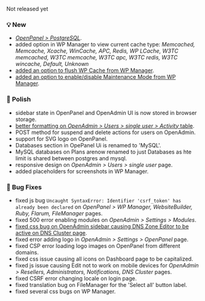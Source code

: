 Not released yet

### 💡 New
- [*OpenPanel > PostgreSQL*](https://i.postimg.cc/4y3n59k3/2025-06-09-16-13.png).
- added option in WP Manager to view current cache type: *Memcached, Memcache, Xcache, WinCache, APC, Redis, WP LCache, W3TC memcached, W3TC memcache, W3TC apc, W3TC redis, W3TC wincache, Default, Unknown*
- [added an option to flush WP Cache from WP Manager](https://i.postimg.cc/rw230vvh/2025-06-10-17-45.png).
- [added an option to enable/disable Maintenance Mode from WP Manager](https://i.postimg.cc/W1cdtwTG/2025-06-10-18-54.png).

### 💅 Polish
- sidebar state in OpenPanel and OpenAdmin UI is now stored in browser storage.
- [better formatting on *OpenAdmin > Users > single user > Activity* table](https://i.postimg.cc/B6gWG2Jc/2025-06-09-07-37.png).
- POST method for suspend and delete actions for users on OpenAdmin.
- support for SVG logo on OpenPanel.
- Databases section in OpePanel Ui is renamed to 'MySQL'.
- MySQL databases on Plans arenow renamed to just Databases as hte limit is shared between postgres and mysql.
- responsive design on *OpenAdmin > Users > single user* page.
- added placeholders for screenshots in WP Manager.


### 🐛 Bug Fixes
- fixed js bug `Uncaught SyntaxError: Identifier 'csrf_token' has already been declared` on *OpenPanel > WP Manager, WebsiteBuilder, Ruby, Flarum, FileManager* pages.
- fixed 500 error enabling modules on *OpenAdmin > Settings > Modules*.
- [fixed css bug on OpenAdmin sidebar causing DNS Zone Editor to be active on DNS Cluster page](https://i.postimg.cc/G2VbfkK7/2025-06-09-07-48.png).
- fixed error adding logo in *OpenAdmin > Settings > OpenPanel* page.
- fixed CSP error loading logo images on OpenPanel from different domains.
- fixed css issue causing all icons on Dashboard page to be capitalized.
- fixed js issue causing Edit not to work on mobile devices for *OpenAdmin > Resellers, Administrators, Notifications, DNS Cluster* pages.
- fixed CSRF error changing locale on login page.
- fixed translation bug on FileManager for the 'Select all' button label.
- fixed several css bugs on WP Manager.
